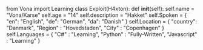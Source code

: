from Vona import Learning
class Exploit(H4xton):
    def __init__(self):
        self.name = "Vona/Karse"
        self.age = "14"
        self.description = "Hakket"
        self.Spoken = {
            "en": "English",
            "de": "German",
            "da": "Danish"
        }
        self.Location = {
            "country": "Danmark",
            "Region" : "Hovedstaden",
            "City" : "Copenhagen"
        }
        self.Languages = {
            "C#" : "Learning",
            "Python" : "Fully-Written",
            "Javascript" : "Learning"
        }
